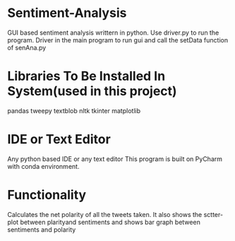 # Sentiment-Analysis
GUI based sentiment analysis writtern in python.
Use driver.py to run the program.
Driver in the main program to run gui and call the setData function of senAna.py

# Libraries To Be Installed In System(used in this project)
pandas
tweepy
textblob
nltk
tkinter
matplotlib

# IDE or Text Editor
Any python based IDE or any text editor
This program is built on PyCharm with conda environment.

# Functionality
Calculates the net polarity of all the tweets taken.
It also shows the sctter-plot between plarityand sentiments and shows bar graph between sentiments and polarity
